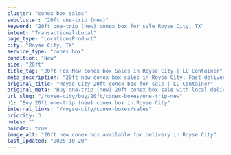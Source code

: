 ```yaml
---
cluster: "conex box sales"
subcluster: "20ft one-trip (new)"
keyword: "20ft one-trip (new) conex box for sale Royse City, TX"
intent: "Transactional-Local"
page_type: "Location-Product"
city: "Royse City, TX"
service_type: "conex box"
condition: "New"
size: "20ft"
title_tag: "20ft Fox New conex box Sales in Royse City | LC Container"
meta_description: "20ft new conex box sales in Royse City. Fast delivery, competitive pricing. Serving conex boxes area. Quote ID: S9M. Call (214) 524-4168 for your free quote today."
original_title: "Royse City 20ft conex box for sale | LC Container"
original_meta: "Buy one-trip (new) 20ft conex box sale with local delivery in Royse City, TX. LC Container — local Since 2003. Request a fast quote today."
url_slug: "/royse-city/buy/20ft/conex-boxes/one-trip-new"
h1: "Buy 20ft one-trip (new) conex box in Royse City"
internal_links: "/royse-city/conex-boxes/sales"
priority: 3
notes: ""
noindex: true
image_alt: "20ft new conex box available for delivery in Royse City"
last_updated: "2025-10-20"
---
```


<!-- TODO: Add unique city/inventory copy, images, and internal links here. -->
